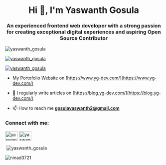 <h1 align="center">Hi 👋, I'm Yaswanth Gosula</h1>
<h3 align="center">An experienced frontend web developer with a strong passion for creating exceptional digital experiences and aspiring Open Source Contributor</h3>

<p align="left"> <img src="https://komarev.com/ghpvc/?username=yashug&label=Profile%20views&color=0e75b6&style=flat" alt="yaswanth_gosula" /> </p>

<p align="left"> <a href="https://github.com/ryo-ma/github-profile-trophy"><img src="https://github-profile-trophy.vercel.app/?username=yashug" alt="yaswanth_gosula" /></a> </p>

<p align="left"> <a href="https://twitter.com/urstrulyyashu5" target="blank"><img src="https://img.shields.io/twitter/follow/urstrulyyashu5?logo=twitter&style=for-the-badge" alt="yaswanth_gosula" /></a> </p>

- My Portofolio Website on [https://www.yg-dev.com/](https://www.yg-dev.com/)

- 📝 I regularly write articles on [https://blog.yg-dev.com/](https://blog.yg-dev.com/)

- 📫 How to reach me **gosulayaswanth2@gmail.com**

<h3 align="left">Connect with me:</h3>
<p align="left">
<a href="https://twitter.com/urstrulyyashu5" target="blank"><img align="center" src="https://raw.githubusercontent.com/rahuldkjain/github-profile-readme-generator/master/src/images/icons/Social/twitter.svg" alt="yaswanth_gosula" height="30" width="40" /></a>
<a href="https://linkedin.com/in/yaswanthg5" target="blank"><img align="center" src="https://raw.githubusercontent.com/rahuldkjain/github-profile-readme-generator/master/src/images/icons/Social/linked-in-alt.svg" alt="yaswanth_gosula" height="30" width="40" /></a>
</p>

<p>&nbsp;<img align="center" src="https://github-readme-stats.vercel.app/api?username=yashug&show_icons=true&locale=en" alt="yaswanth_gosula" /></p>

<p><img align="center" src="https://github-readme-streak-stats.herokuapp.com/?user=yashug&" alt="ninad3721" /></p>
